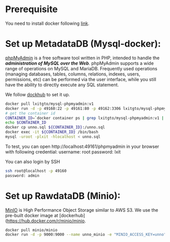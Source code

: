 # Prerequisite
You need to install docker following [link](https://docs.docker.com/install/linux/docker-ce/ubuntu/).

# Set up MetadataDB (Mysql-docker):
[phpMyAdmin](https://www.phpmyadmin.net/) is a free software tool written in
PHP, intended to handle the ***administration of MySQL over the Web***. phpMyAdmin
supports a wide range of operations on MySQL and MariaDB. Frequently used
operations (managing databases, tables, columns, relations, indexes, users,
permissions, etc) can be performed via the user interface, while you still have
the ability to directly execute any SQL statement.  

We follow [dockhub](https://hub.docker.com/r/lxitgto/mysql-phpmyadmin/) to set it up.
```bash
docker pull lxitgto/mysql-phpmyadmin:v1
docker run -d -p 49160:22 -p 49161:80 -p 49162:3306 lxitgto/mysql-phpmyadmin:v1
# get the container id
CONTAINER_ID=`docker container ps | grep lxitgto/mysql-phpmyadmin:v1 | awk -F" " '{print $1}'`
echo $CONTAINER_ID
docker cp unno.sql ${CONTAINER_ID}:/unno.sql
docker exec -it ${CONTAINER_ID} /bin/bash
mysql -uroot -plxit -hlocalhost < unno.sql
```
To test, you can open http://localhost:49161/phpmyadmin in your browser with following credential:
username: root
password: lxit

You can also login by SSH
```bash
ssh root@localhost -p 49160
password: admin
```
# Set up RawdataDB (Minio):
[MinIO](https://min.io/) is High Performance Object Storage similar to AWS S3.
We use the pre-built docker image at
[dockerhub](https://hub.docker.com/r/minio/minio.

```bash
docker pull minio/minio
docker run -d -p 9000:9000 --name unno_minio -e "MINIO_ACCESS_KEY=unno" -e "MINIO_SECRET_KEY=abcd1234" -v /tmp/unno_database:/data minio/minio server /data
```

